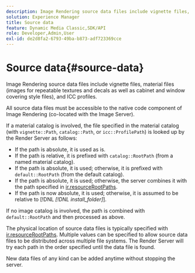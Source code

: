 ```yaml
---
description: Image Rendering source data files include vignette files, material files (images for repeatable textures and decals as well as cabinet and window covering style files), and ICC profiles.
solution: Experience Manager
title: Source data
feature: Dynamic Media Classic,SDK/API
role: Developer,Admin,User
exl-id: de2d8fa2-6793-49ba-b873-adf723369cce
---
```

# Source data{#source-data}

Image Rendering source data files include vignette files, material files (images for repeatable textures and decals as well as cabinet and window covering style files), and ICC profiles.

 All source data files must be accessible to the native code component of Image Rendering (co-located with the Image Server).

If a material catalog is involved, the file specified in the material catalog (with `vignette::Path`, `catalog::Path`, or `icc::ProfilePath`) is looked up by the Render Server as follows:

* If the path is absolute, it is used as is. 
* If the path is relative, it is prefixed with `catalog::RootPath` (from a named material catalog). 
* If the path is absolute, it is used; otherwise, it is prefixed with `default::RootPath` (from the default catalog). 
* If the path is absolute, it is used; otherwise, the server combines it with the path specified in [ir.resourceRootPaths](../../../../../../ir-api/server-admin/image-rendering-api-ref/c-ir-server-administration/c-ir-configuration-settings-reference/c-ir-resource-root-folders.md#concept-39a34d2239934079bb396e1bf568a9c2). 
* If the path is now absolute, it is used; otherwise, it is assumed to be relative to [!DNL  *[!DNL install_folder]*].

If no image catalog is involved, the path is combined with `default::RootPath` and then processed as above.

The physical location of source data files is typically specified with [ir.resourceRootPaths](../../../../../../ir-api/server-admin/image-rendering-api-ref/c-ir-server-administration/c-ir-configuration-settings-reference/c-ir-resource-root-folders.md#concept-39a34d2239934079bb396e1bf568a9c2). Multiple values can be specified to allow source data files to be distributed across multiple file systems. The Render Server will try each path in the order specified until the data file is found.

New data files of any kind can be added anytime without stopping the server.
